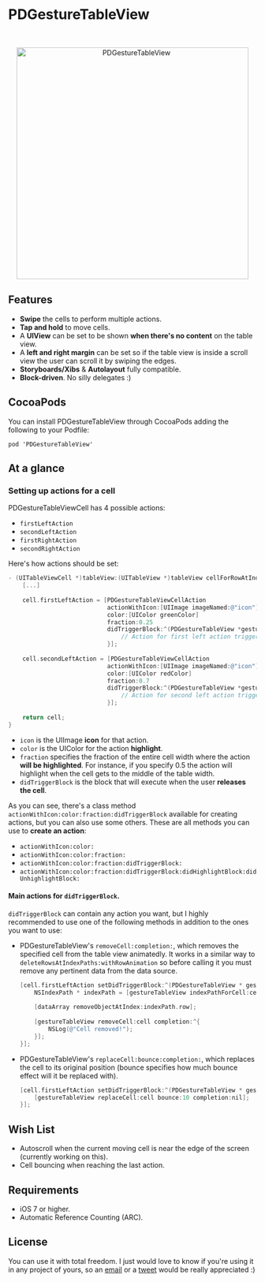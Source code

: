 PDGestureTableView
===================

<br />

<p align="center">
	<img src="https://raw.github.com/Dromaguirre/PDGestureTableView/images/1.png" alt="PDGestureTableView" title="PDGestureTableView" width="470px" />
</p>

## Features

- **Swipe** the cells to perform multiple actions.
- **Tap and hold** to move cells.
- A **UIView** can be set to be shown **when there's no content** on the table view.
- A **left and right margin** can be set so if the table view is inside a scroll view the user can scroll it by swiping the edges.
- **Storyboards/Xibs** & **Autolayout** fully compatible.
- **Block-driven**. No silly delegates :)

## CocoaPods

You can install PDGestureTableView through CocoaPods adding the following to your Podfile:

	pod 'PDGestureTableView'

## At a glance

### Setting up actions for a cell

PDGestureTableViewCell has 4 possible actions:

- `firstLeftAction`
- `secondLeftAction`
- `firstRightAction`
- `secondRightAction`

Here's how actions should be set:

```objective-c
- (UITableViewCell *)tableView:(UITableView *)tableView cellForRowAtIndexPath:(NSIndexPath *)indexPath {
    [...]
    
    cell.firstLeftAction = [PDGestureTableViewCellAction
                            actionWithIcon:[UIImage imageNamed:@"icon"]
                            color:[UIColor greenColor]
                            fraction:0.25
                            didTriggerBlock:^(PDGestureTableView *gestureTableView, PDGestureTableViewCell *cell) {
                                // Action for first left action triggering.
                            }];
                            
    cell.secondLeftAction = [PDGestureTableViewCellAction
                            actionWithIcon:[UIImage imageNamed:@"icon"]
                            color:[UIColor redColor]
                            fraction:0.7
                            didTriggerBlock:^(PDGestureTableView *gestureTableView, PDGestureTableViewCell *cell) {
                                // Action for second left action triggering.
                            }];
    
    return cell;
}
```

- `icon` is the UIImage **icon** for that action.
- `color` is the UIColor for the action **highlight**.
- `fraction` specifies the fraction of the entire cell width where the action **will be highlighted**. For instance, if you specify 0.5 the action will highlight when the cell gets to the middle of the table width.
- `didTriggerBlock` is the block that will execute when the user **releases the cell**.

As you can see, there's a class method `actionWithIcon:color:fraction:didTriggerBlock` available for creating actions, but you can also use some others. These are all methods you can use to **create an action**:

- `actionWithIcon:color:`
- `actionWithIcon:color:fraction:`
- `actionWithIcon:color:fraction:didTriggerBlock:`
- `actionWithIcon:color:fraction:didTriggerBlock:didHighlightBlock:didUnhighlightBlock:`

#### Main actions for `didTriggerBlock`.

`didTriggerBlock` can contain any action you want, but I highly recommended to use one of the following methods in addition to the ones you want to use:

- PDGestureTableView's `removeCell:completion:`, which removes the specified cell from the table view animatedly. It works in a similar way to `deleteRowsAtIndexPaths:withRowAnimation` so before calling it you must remove any pertinent data from the data source.

	```objective-c
	[cell.firstLeftAction setDidTriggerBlock:^(PDGestureTableView * gestureTableView, PDGestureTableViewCell * cell) {
	    NSIndexPath * indexPath = [gestureTableView indexPathForCell:cell];
	    
	    [dataArray removeObjectAtIndex:indexPath.row];
	    
	    [gestureTableView removeCell:cell completion:^{
	        NSLog(@"Cell removed!");
	    }];
	}];
	```

- PDGestureTableView's `replaceCell:bounce:completion:`, which replaces the cell to its original position (bounce specifies how much bounce effect will it be replaced with).
	
	```objective-c
	[cell.firstLeftAction setDidTriggerBlock:^(PDGestureTableView * gestureTableView, PDGestureTableViewCell * cell) {
	    [gestureTableView replaceCell:cell bounce:10 completion:nil];
	}];
	```

## Wish List

- Autoscroll when the current moving cell is near the edge of the screen (currently working on this).
- Cell bouncing when reaching the last action.

## Requirements

- iOS 7 or higher.
- Automatic Reference Counting (ARC).

## License

You can use it with total freedom. I just would love to know if you're using it in any project of yours, so an [email](mailto:dromaguirre@gmail.com) or a [tweet](http://twitter.com/Dromaguirre) would be really appreciated :)
